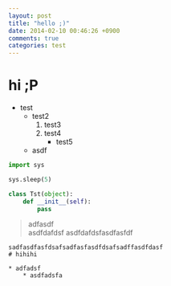 ```yaml
---
layout: post
title: "hello ;)"
date: 2014-02-10 00:46:26 +0900
comments: true
categories: test
---
```


# hi ;P

* test 
    * test2
        1. test3
        1. test4
            - test5
    + asdf

```python 
import sys

sys.sleep(5)

class Tst(object):
    def __init__(self):
        pass
```

> adfasdf </br>
> asdfdafdsf
> asdfdafdsfasdfasfdf

    sadfasdfasfdsafsadfasfasdfdsafsadffasdfdasf 
    # hihihi

    * adfadsf
        * asdfadsfa
